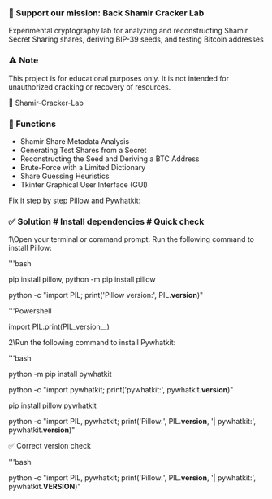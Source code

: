 ### 💚 Support our mission: Back Shamir Cracker Lab

Experimental cryptography lab for analyzing and reconstructing Shamir Secret Sharing shares, 
deriving BIP-39 seeds, and testing Bitcoin addresses

### ⚠️ Note

This project is for educational purposes only. It is not intended for unauthorized cracking or recovery of resources.

🔐 Shamir-Cracker-Lab


### 🧠 Functions

- Shamir Share Metadata Analysis
- Generating Test Shares from a Secret
- Reconstructing the Seed and Deriving a BTC Address
- Brute-Force with a Limited Dictionary
- Share Guessing Heuristics
- Tkinter Graphical User Interface (GUI)

Fix it step by step Pillow and Pywhatkit:

### ✅ Solution # Install dependencies # Quick check

1\Open your terminal or command prompt.
Run the following command to install Pillow:

'''bash

pip install pillow, python -m pip install pillow

python -c "import PIL; print('Pillow version:', PIL.__version__)"

'''Powershell

import PIL.print(PIL_version__)

2\Run the following command to install Pywhatkit:

'''bash

python -m pip install pywhatkit

python -c "import pywhatkit; print('pywhatkit:', pywhatkit.__version__)"

pip install pillow pywhatkit

python -c "import PIL, pywhatkit; print('Pillow:', PIL.__version__, '| pywhatkit:', pywhatkit.__version__)"

✅ Correct version check

'''bash

python -c "import PIL, pywhatkit; print('Pillow:', PIL.__version__, '| pywhatkit:', pywhatkit.__VERSION__)"




